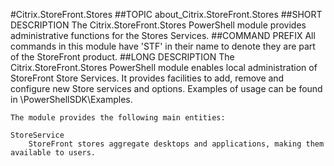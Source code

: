 #Citrix.StoreFront.Stores
##TOPIC
about_Citrix.StoreFront.Stores
##SHORT DESCRIPTION
The Citrix.StoreFront.Stores PowerShell module provides administrative functions for the Stores Services.
##COMMAND PREFIX
All commands in this module have 'STF' in their name to denote they are part of the StoreFront product.
##LONG DESCRIPTION
The Citrix.StoreFront.Stores PowerShell module enables local administration of StoreFront Store Services. It provides facilities to add, remove and configure new Store services and options. Examples of usage can be found in <InstallPath>\PowerShellSDK\Examples. 

    The module provides the following main entities: 

    StoreService 
        StoreFront stores aggregate desktops and applications, making them available to users.
